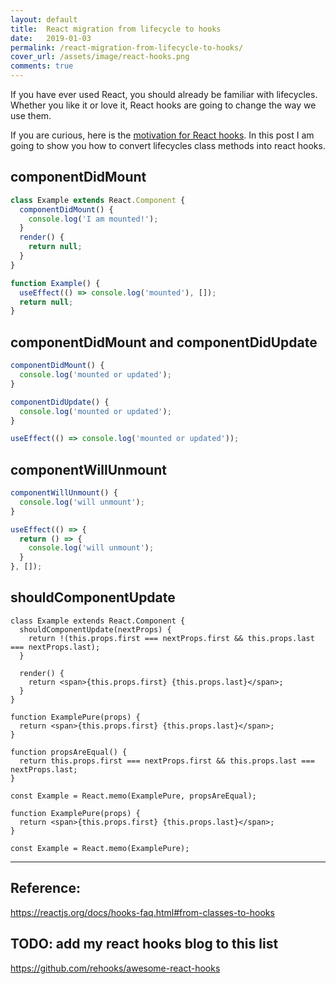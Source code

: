 ```yaml
---
layout: default
title:  React migration from lifecycle to hooks
date:   2019-01-03
permalink: /react-migration-from-lifecycle-to-hooks/
cover_url: /assets/image/react-hooks.png
comments: true
---
```


If you have ever used React, you should already be familiar with lifecycles.
Whether you like it or love it, React hooks are going to change the way we use them.

If you are curious, here is the [motivation for React hooks](https://reactjs.org/docs/hooks-intro.html#motivation). In this post I am going to show you how to convert lifecycles class methods into react hooks.

## componentDidMount

```javascript
class Example extends React.Component {
  componentDidMount() {
    console.log('I am mounted!');
  }
  render() {
    return null;
  }
}
```

```javascript
function Example() {
  useEffect(() => console.log('mounted'), []);
  return null;
}
```

## componentDidMount and componentDidUpdate

```javascript
componentDidMount() {
  console.log('mounted or updated');
}

componentDidUpdate() {
  console.log('mounted or updated');
}
```

```javascript
useEffect(() => console.log('mounted or updated'));
```

## componentWillUnmount
```javascript
componentWillUnmount() {
  console.log('will unmount');
}
```

```javascript
useEffect(() => {
  return () => {
    console.log('will unmount');
  }
}, []);
```

## shouldComponentUpdate
```
class Example extends React.Component {
  shouldComponentUpdate(nextProps) {
    return !(this.props.first === nextProps.first && this.props.last === nextProps.last);
  }

  render() {
    return <span>{this.props.first} {this.props.last}</span>;
  }
}
```

```
function ExamplePure(props) {
  return <span>{this.props.first} {this.props.last}</span>;
}

function propsAreEqual() {
  return this.props.first === nextProps.first && this.props.last === nextProps.last;
}

const Example = React.memo(ExamplePure, propsAreEqual);
```

```
function ExamplePure(props) {
  return <span>{this.props.first} {this.props.last}</span>;
}

const Example = React.memo(ExamplePure);
```

---

## Reference:
https://reactjs.org/docs/hooks-faq.html#from-classes-to-hooks

## TODO: add my react hooks blog to this list
https://github.com/rehooks/awesome-react-hooks
